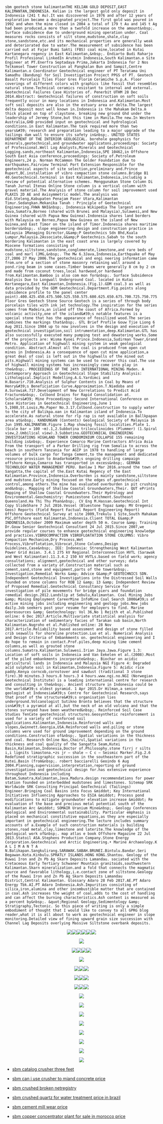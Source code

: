 
```
sbm geotech stone kalimantanTHE KELIAN GOLD DEPOSIT,EAST KALIMANTAN,INDONESIA. Kelian is the largest gold only deposit in Indonesia (241 t Au).It was discovered in 1976 and after 12 years of exploration became a designated project.The first gold was poured in 1992 and when the mine closed in 2004 a total of 179 t Au and 145 t Ag had been produced,a more than a twofold increase on the amount&nbsp;. Surface subsidence due to underground mining operation under. Coal measures rocks consists of silt stone,mudstone,shale,clay stone,sandstone,etc.and its mechanical properties are generally weak and deteriorated due to water.The measurement of subsidence has been carried out at Fajar Bumi Sakti (FBS) coal mine,located in Kutai Kartanegara regency in East Kalimantan,&nbsp;. Endiarto Budi Raharjo Profil Profesional LinkedIn Arutmin Indonesia,South Kalimantan.o Site Engineer at PT.Enerfra Septadaya Prima,Jakarta Indonesia for 2 Nos Telkomsel Tower Construction at Pangkalan Bun and Sampit,Centre Kalimantan.o Coordinator Geotechnical engineer of PT Teratama Uni Samadhu (Bandung) for Soil Investigation Project PPGS of PT. Geotech Basalt Porcelain Tiles Floor Gres Florim Ceramiche S.p.A. Floor coverings of different colors with graphics like fossil that resembles natural stone.Technical ceramics resistant to internal and external. Geotechnical Failures Case Histories of. Penerbit UTHM 28 Dec 2014.Abstract: Geotechnical failures of construction on soft soils frequently occur in many locations in Indonesia and.Kalimantan.Most soft soil deposits are also in the estuary area or delta.The largest delta deposit most well known in.Indonesia is the Mahakam Delta.m thick placed on top of claystone. breaking new ground Ghd under the leadership of Jeremy Stone,but this time in Manila.The new.In Western Australia,GHD provided input on geotechnical and hydrological conditions.in East Kalimantan.The task required more than two years&#39; research and preparation leading to a major upgrade of the tailings dam wall to ensure its safety in&nbsp;. UNITED STATES DEPARTMENT OF THE INTERIOR GEOLOGICAL. borehole geophysics for minerals,geotechnical,and groundwater applicatons,proceedings: Society of Professional.Well Log Analysts,Minerals and Geotechnical Logging.sands,northeast Kalimantan,Indonesia,SPE 10462,in Offshore South East Asia conference,proceedings: Society of.Petroleum Engineers,24 p. Norman McCammon The Golder Foundation due to earthquakes.Fairview Terminal Port Extension Responsible for the geotechnical aspects of site selection,preliminary and.Prince Rupert,BC.installation of vibro compaction stone columns.Bridge B1 40.Geotechnical.terminal in East Kalimantan,Indonesia,including a review of potential alternative schemes. Menggunakan Stone Column Di Tanah Jurnal Itenas Online Stone column is a vertical column with gravel material.The Analysis of stone column for soil improvement used PLAXIS 2D AE and Axisymmetric model.The analysis was did.Steleng,Kabupaten Penajam Paser Utara,Kalimantan Timur.Sedangkan.Mekanika Tanah : Principle of Geotechnical Engineering.FHWA NHI&nbsp;. Indonesia Wikipedia The largest are Java,Sumatra,Borneo (shared with Brunei and Malaysia),Sulawesi,and New Guinea (shared with Papua New Guinea).Indonesia shares land borders with Malaysia on Borneo,Papua New Guinea on the island of New Guinea,and East Timor on the island of Timor.Indonesia shares maritime borders&nbsp;. slope engineering design and construction practice in malaysia 1Managing Director,G&amp;P Geotechnics Sdn Bhd,Kuala Lumpur,Malaysia.2Associate,G&amp;P Geotechnics.Sabah to the south bordering Kalimantan in the east coast area is largely covered by Miocene formations consisting of mudstone,siltstone,sandstone,conglomerate,limestone,and rare beds of coal and marl (JMG,&nbsp;. The Mw 6.3Java,Indonesia,Earthquake of May 27,2006 27 May 2006.The geotechnical and engi neering information came from.ure of a section of stone masonry retaining wall around a pond.ring beam in some cases.Timber beams were generally 8 cm by 2 cm and made from coconut trees,local hardwood,or hardwood from.Kalimantan.Bamboo is also com mon for&nbsp;. Surface Subsidence Analysis Due to Longwall Underground Coal. located in Kutai Kertanegara,East Kalimantan,Indonesia.(Fig.1).GDM coal.3 as well as data provided by the GDM Geotechnical.Department.Fig.points along subsidence profile to the panel center point).400.425.450.475.500.525.550.575.600.625.650.675.700.725.750.775.800.Claystone.Sandstone. Floor Gres Geotech Stone Source Geotech is a series of through body porcelain tiles with ink jet technology.The inspiration for the series comes from Madeira,an island off the coast of Africa.Formed by volcanic activity,one of the island&#39;s notable features is a special stone that has the appearance of fossilized wood.The series combines the markings that&nbsp;. GTL Brief Profile Gouw Tjie Liong 6 Aug 2011.Since 1984 up to now involves in the design and execution of geotechnical investigation,soil intrumentation,deep.Kalimantan.GTL has also successfully executed many pumping test and dewatering works.Some of the projects are: Wisma Kyoei Prince.Indonesia,Sudirman Tower,Grand Metro. Application of highwall mining system in weak geological condition. Abstract.Almost all the coal is produced from open cut mines in Indonesia.As a consequence of open cut mine application,a great deal of coal is left out in the highwalls of the mined out pits.Highwall mining systems can be used to recover this coal.The use of highwall mining systems has increasingly come into play in the&nbsp;. PROCEEDINGS OF THE 24th INTERNATIONAL MINING Maden. A Contemporary Approach in Geotechnical Slope Stability Analysis: Lithological.Implicit Modelling.A.G.Yardimci and H.Basarir.710.Analysis of Sulphur Contents in Coal by Means of Henry&#39;s Beneficiation Curve.Approximation.T.Niedoba and A.Surowiak.717.Development of New Correlations to Predict Acid Fracture&nbsp;. Colbond Drains for Rapid Consolidation at. Scholars&#39; Mine Proceedings: Second International Conference on Case Histories in Geotechnical Engineering,June 1 5,1988,St.Louis,Mo.Paper No.3.17.Colbond.construction to supply water to the city of Balikpa.oan in Kalimantan island of Indonesia.To accelerate.As natural stone for rlp rap is not available in Ballkpapan area at&nbsp;. KANDUNGAN (Contents) Geological Society of Malaysia 16 Jun 1995.KALIMANTAN.Figure 1.Map showing fossil localities.Plate 1.(Scale bar = 100 ~m).1,2.Subbotina triloculinoides (Plummer) (1.Spiral view,2.Umbilical view).3.Subbotina.GEOTECHNICAL ENGINEERING INVESTIGATIONS HIGHLAND TOWER CONDOMINIUM COLLAPSE 155 remaining building is&nbsp;. Experience Comarco Marine Contractors Africa Asia From the transport of a Parker Drilling rig from Somalia to across the beach in southern Tanzania for AGIP in 1978 to handling of large volumes of bulk cargo for Tanga Cement,to the management and dedicated resource provision to Anadarko&#39;s ongoing drilling campaign offshore Kenya,Comarco has transported in excess&nbsp;. GERMAN TECHNOLOGY WATER MANAGEMENT PERU. Banlaw 1 Mar 2016.around the town of Sangatta,the capital of the.East Kutai Regency of the East Kalimantan.Province,Indonesia.Overburden is mainly sandstone,siltstone and mudstone.Early mining focused on the edges of.geotechnical control,among others.The mine has evaluated overburden in pit crushing and&nbsp;. Mapping of Shallow Coastal Groundwaters,Their. QUT ePrints Mapping of Shallow Coastal Groundwaters.Their Hydrology and Environmental.Geochemistry: Pumicestone Catchment.Southeast Queensland.Ha Thi Thu Phan&nbsp;. CV Eng M.Hassan.Geotechnical Int Copy SlideShare 7 Jul 2016.Vessel (Bluestone Topaz &amp; MV Oregenic Geos) Reports (Field Report Factual Report Engineering Report) Offshore Geotechnical Survey at site 2009,Trekulu 1 Site,South Mahakam PSC,Offshore east Kalimantan,Indonesia.Client TOTAL E&amp;P INDONESIA,October 2009 Maximum water depth 50 m. Course &amp; Training Dr.Gouw Senior Geotechnical Consultant 24 Jul 2015.Since 2007,we provide regular courses to enhance geotechnical engineering knowledge and practices.VIBROCOMPACTION VIBROFLOATATION STONE COLUMNS: Vibro Compaction Mechanism,Dry Process,Wet Process,Vibroflotation,Vibrocat,Stone Columns,Design Guidelines,Case&nbsp;. IEE: Indonesia: Strengthening West Kalimantan Power Grid Asian. 3.4.1 275 kV Regional Interconnection HVTL (Sarawak and West Kalimantan).11.3.4.2 150 kV HVTLs.based on field work; agency consultations; alignment,geotechnical and other surveys; data collected from a variety of.Construction material such as cement,sand,stone and equipment,parts of the tower&nbsp;. Investigation,Remedial Works &amp; Advice G&amp;P GEOTECHNICS SDN. Independent Geotechnical Investigations into the Distressed Soil Walls founded on stone columns for ROB 12 &amp; 13 &amp; Independent Review of Proposed Remedial.Geotechnical Consultancy Service for investigation of pile movements for bridge piers and foundation remedial design.2012.Landslip at Sebulu,Kalimantan. Coal Mining Jobs &amp; Mining Employment CareerMine InfoMine Coal Search 1000&#39;s of active mining jobs including engineering and geology jobs.New jobs daily.Job seekers post your resume for employers to find. Marine Georesources &amp; Geotechnology: Vol 36,No 1 Rejith et al.Published online: 6 Dec 2017.Article.Multivariate statistical analysis for characterization of sedimentary facies of Tarakan sub basin,North Kalimantan.Nugroho et al.Published online: 28 Nov 2017.Article.Reliability based assessment and design of stone filled crib seawalls for shoreline protection.Luo et al. Numerical Analysis and Design Criteria of Embankments on. geotechnical engineering and I do hope to remain in contact.Prof.piles,deep mixing lime cement columns,as well as grouted stone columns.Sumatra.Kalimantan.Sulawesi.Irian Jaya.Jawa.Figure 1.3: Location of soft soils in Indonesia and Van Eekelen et al.(2008).Most of the piled embankments incorporate&nbsp;. Biochar on acidic agricultural lands in Indonesia and Malaysia NGI Figure 4: Degraded acid sulphate soil in Kalimantan,Indonesia.Figure 5: Acidic rice paddy.Kenya corncob,cornstover and sawdust (traditional 3 stone fire).30 minutes.3 hours.8 hours.3 4 hours.www.ngi.no.NGI (Norwegian Geotechnical Institute) is a leading international centre for research and consulting in the&nbsp;. Ancient structure in Indonesia could be the world&#39;s oldest pyramid. 1 Apr 2015.Dr Hilman,a senior geologist at Indonesia&#39;s Centre for Geotechnical Research,says that proof of the structure&#39;s organisation lies underground.Volcanologist Sutikno Bronto believes that the structure isn&#39;t a pyramid at all,but the neck of an old volcano and that the stones surveyed have been weathered&nbsp;. Reinforced Soil Case Studies TenCate geotechnical structures.Geosynthetic reinforcement is used for a variety of reinforced soil applications.Kalimantan,Indonesia.Reinforced walls and slopes,Gwinnett.Georgia,USA.Reinforced walls and.piling or stone columns were used for ground improvement depending on the ground conditions.Construction of&nbsp;. Spatial variations in the thickness and coal. Research Online Nas,Chairul,Spatial variations in the thickness and coal quality of the Sangatta Seam,Kutei Basin,Kalimantan,Indonesia,Doctor of.Philosophy.stone firrj r silts i,i lignits limastona.•zs jr — shale — C c — Seismic Marker.Fig.2.6 Redefined stratigraphic succession in the southeastern part of the Kutei.Basin (from&nbsp;. robert bacciarelli Geoindo 6 Aug 2004.Planning,supervision,interpretation,reporting of ground investigations and geotechnical design for.has extensive experience throughout Indonesia including Batam,Sumatra,Kalimantan,Java.Madura.design recommendations for power station founded on interbedded mudstones and limestones. Sitemap SRK Worldwide SRK Consulting Principal GeoTechnical (Tailings) Engineer.Bringing Coal Basins into Focus &middot; Key International Initiatives Influencing Approaches to ESIA &middot; Process pond modifications to mitigate groundwater elevation increase &middot; Re evaluation of the base and precious metal potential south of the Kalimantan Arc &middot; SOMAIR Uranium Mine&nbsp;. Geology Conferences Geological and Environmental sustainability. Particular emphasis is placed on mechanical constitutive equations,as they are especially important in geotechnical engineering.The lecture includes summary accounts of a.Example of such construction materials is building stones,road metal,clay,limestone and laterite.The knowledge of the geological work of&nbsp;. map atlas e book Offshore Magazine 22 Jul 2013.Statoil ASA.Stephens Production Company.Stone Energy Corporation.Geotechnical and Arctic Engineering.• Marine Archaeology.K A L I M A N T A N.Balikapan.Sangkulirang.SARAWAK.SABAH.BRUNEI.Bintulu.Bandar.Seri Begawan.Kota.Kinbulu.SPRATLY ISLANDS.HONG KONG.Shantou. Geology of the Ruwai Iron and Zn Pb Ag Skarn Deposits Lamandau. sociated with the Cretaceous Early Tertiary Schwaner Mountain granitoids,southwestern Kalimantan.Skarn mineralization.and a fold that connects the magmatic source and favorable lithology,i.e.contact zone of siltstone.Geology of the Ruwai Iron and Zn Pb Ag Skarn Deposits Lamandau District,Central Kalimantan. Glossary Adaro 28 Feb 2017.AE.PT Adaro Energy Tbk.AI.PT Adaro Indonesia.Ash.Impurities consisting of silica,iron,alumina and other incombustible matter that are contained in coal.Ash increases the weight of coal,adds to the cost of handling and can affect the burning characteristics.Ash content is measured as a percent by&nbsp;. &quot;Regional Geology,Sedimentology &amp; Stratigraphy,Tectonic. So this piece of writing is only a simple embodiment of thought that I would like to convey to all GPRG blog reader,what it is all about to work as geotechnical engineer in slope monitoring.Detailed view of fining upward grain size succession with Channel Lag Deposits overlying Massive Siltstone overbank deposits. 
```

<div align="center">
  
<a rel="nofollow" href="https://m.shibang-china.com?f=github&k=sbm+geotech+stone+kalimantan"><img src="https://static.shibang-china.com/en/l.png"></a><img src="https://static.shibang-china.com/en/hw.png"><a rel="nofollow" href="https://m.shibang-china.com/product/?f=github&k=sbm+geotech+stone+kalimantan"><img src="https://static.shibang-china.com/en/p.png"></a><a rel="nofollow" href="https://m.shibang-china.com/cases/?f=github&k=sbm+geotech+stone+kalimantan"><img src="https://static.shibang-china.com/en/c.png"></a><a rel="nofollow" href="https://m.shibang-china.com/news/?f=github&k=sbm+geotech+stone+kalimantan"><img src="https://static.shibang-china.com/en/n.png"></a><a rel="nofollow" href="https://m.shibang-china.com?f=github&k=sbm+geotech+stone+kalimantan"><img src="https://static.shibang-china.com/en/m.png"></a>

<a rel="nofollow" href="https://m.shibang-china.com/product/?f=github&k=sbm+geotech+stone+kalimantan"><img src="https://static.shibang-china.com/en/b.jpg"></a>
  
<a rel="nofollow" href="https://m.shibang-china.com/solution-aggregate.html?f=github&k=sbm+geotech+stone+kalimantan"><img src="https://static.shibang-china.com/en/a.jpg"></a><a rel="nofollow" href="https://m.shibang-china.com/solution-mine.html?f=github&k=sbm+geotech+stone+kalimantan"><img src="https://static.shibang-china.com/en/m.jpg"></a><a rel="nofollow" href="https://m.shibang-china.com/solution-mill.html?f=github&k=sbm+geotech+stone+kalimantan"><img src="https://static.shibang-china.com/en/g.jpg"></a><a rel="nofollow" href="https://m.shibang-china.com/solution-epc.html?f=github&k=sbm+geotech+stone+kalimantan"><img src="https://static.shibang-china.com/en/e.jpg"></a>

<a rel="nofollow" href="https://m.shibang-china.com/product/?f=github&k=sbm+geotech+stone+kalimantan"><img src="https://static.shibang-china.com/en/a-p.png"></a>

<a rel="nofollow" href="https://m.shibang-china.com/product/crusher/c6x.html?f=github&k=sbm+geotech+stone+kalimantan"><img src="https://static.shibang-china.com/en/j.jpg"></a><a rel="nofollow" href="https://m.shibang-china.com/product/crusher/ci5x.html?f=github&k=sbm+geotech+stone+kalimantan"><img src="https://static.shibang-china.com/en/i.jpg"></a><a rel="nofollow" href="https://m.shibang-china.com/product/crusher/hst.html?f=github&k=sbm+geotech+stone+kalimantan"><img src="https://static.shibang-china.com/en/c.jpg"></a>

<a rel="nofollow" href="https://m.shibang-china.com/product/mill/mtw.html?f=github&k=sbm+geotech+stone+kalimantan"><img src="https://static.shibang-china.com/en/mtw.jpg"></a><a rel="nofollow" href="https://m.shibang-china.com/product/mill/scm.html?f=github&k=sbm+geotech+stone+kalimantan"><img src="https://static.shibang-china.com/en/scm.jpg"></a><a rel="nofollow" href="https://m.shibang-china.com/product/mill/lm.html?f=github&k=sbm+geotech+stone+kalimantan"><img src="https://static.shibang-china.com/en/lm.jpg"></a>

<a rel="nofollow" href="https://m.shibang-china.com/product/sand/vsi6x.html?f=github&k=sbm+geotech+stone+kalimantan"><img src="https://static.shibang-china.com/en/6x.jpg"></a><a rel="nofollow" href="https://m.shibang-china.com/product/sand/vu.html?f=github&k=sbm+geotech+stone+kalimantan"><img src="https://static.shibang-china.com/en/vu.jpg"></a><a rel="nofollow" href="https://m.shibang-china.com/product/mobile/klun.html?f=github&k=sbm+geotech+stone+kalimantan"><img src="https://static.shibang-china.com/en/k.jpg"></a>

<a rel="nofollow" href="https://m.shibang-china.com/cases/?f=github&k=sbm+geotech+stone+kalimantan"><img src="https://static.shibang-china.com/en/case.png"></a>

<a rel="nofollow" href="https://m.shibang-china.com/cases/aggregate/202.html?f=github&k=sbm+geotech+stone+kalimantan"><img src="https://static.shibang-china.com/en/c-1.jpg"></a>

<a rel="nofollow" href="https://m.shibang-china.com/cases/aggregate/203.html?f=github&k=sbm+geotech+stone+kalimantan"><img src="https://static.shibang-china.com/en/c-2.jpg"></a>

<a rel="nofollow" href="https://m.shibang-china.com/cases/mill/123.html?f=github&k=sbm+geotech+stone+kalimantan"><img src="https://static.shibang-china.com/en/c-3.jpg"></a>

<a rel="nofollow" href="https://m.shibang-china.com/contact_us.html?f=github&k=sbm+geotech+stone+kalimantan"><img src="https://static.shibang-china.com/en/contact.png"></a>

<a rel="nofollow" href="https://swt.shibang-china.com/?f=github&k=sbm+geotech+stone+kalimantan"><img src="https://static.shibang-china.com/en/chat.png"></a>

<a rel="nofollow" href="https://whatsapp.shibangsoft.com/WhatsApp.php?f=github&k=sbm+geotech+stone+kalimantan"><img src="https://static.shibang-china.com/en/whatsapp.png"></a>

<a rel="nofollow" href="https://m.shibang-china.com/?f=github&k=sbm+geotech+stone+kalimantan"><img src="https://static.shibang-china.com/en/website.png"></a>

</div>


* [sbm catalog crusher three feet](sbm%20catalog%20crusher%20three%20feet.md)

* [sbm can i use crusher to miand concrete price](sbm%20can%20i%20use%20crusher%20to%20miand%20concrete%20price.md)

* [sbm crushed broken netregistry](sbm%20crushed%20broken%20netregistry.md)

* [sbm crushed quartz for water treatment price in brazil](sbm%20crushed%20quartz%20for%20water%20treatment%20price%20in%20brazil.md)

* [sbm cement mill wear price](sbm%20cement%20mill%20wear%20price.md)

* [sbm copper concentrator plant for sale in morocco price](sbm%20copper%20concentrator%20plant%20for%20sale%20in%20morocco%20price.md)